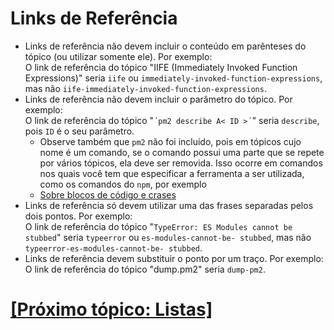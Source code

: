 # Links de Referência

- Links de referência não devem incluir o conteúdo em parênteses do tópico (ou utilizar somente ele). Por exemplo:  
    O link de referência do tópico "IIFE (Immediately Invoked Function Expressions)" seria `iife` ou `immediately-invoked-function-expressions`, mas não `iife-immediately-invoked-function-expressions`.
- Links de referência não devem incluir o parâmetro do tópico. Por exemplo:  
    O link de referência do tópico "`´pm2 describe A< ID >´`" seria `describe`, pois `ID` é o seu parâmetro.
    + Observe também que `pm2` não foi incluído, pois em tópicos cujo nome é um comando, se o comando possui uma parte que se repete por vários tópicos, ela deve ser removida. Isso ocorre em comandos nos quais você tem que especificar a ferramenta a ser utilizada, como os comandos do `npm`, por exemplo
    + [Sobre blocos de código e crases](./Markdown.md#blocos-codigo-crases)
- Links de referência só devem utilizar uma das frases separadas pelos dois pontos. Por exemplo:  
    O link de referência do tópico "`TypeError: ES Modules cannot be stubbed`" seria `typeerror` ou `es-modules-cannot-be- stubbed`, mas não `typeerror-es-modules-cannot-be- stubbed`.
- Links de referência devem substituir o ponto por um traço. Por exemplo:  
    O link de referência do tópico "dump.pm2" seria `dump-pm2`.

# [[Próximo tópico: Listas]](./listas.md)
